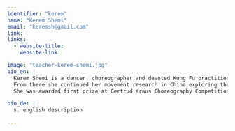 ```yaml
---
identifier: "kerem"
name: "Kerem Shemi"
email: "keremsh@gmail.com"
link: 
links:
  - website-title: 
    website-link:

image: "teacher-kerem-shemi.jpg"
bio_en: |
  Kerem Shemi is a dancer, choreographer and devoted Kung Fu practitioner, born in Israel and presently living in Berlin. She received her BA in dance and choreography at the Jerusalem Academy of Music and Dance. After graduating Kerem worked as a dancer in Israel with the Choreographer Anat Shamgar.   
  From there she continued her movement research in China exploring the Chinese martial arts, which led her to the Academy for Internal Martial Arts in Berlin, where she is learning, practicing and living.  
  She was awarded first prize at Gertrud Kraus Choreography Competition 2014, as well as gold and silver medals in Kung Fu tournaments in China and in Berlin. Presently Kerem lives in Berlin working as a choreographer, dancer and a Kung Fu - Dance teacher.

bio_de: |
  s. english description
  
---
```

